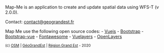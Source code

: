 <!-- Begin @about.md -->

<p class="mt-3">
    Map-Me is an application to create and update spatial data using WFS-T (v 2.0.0).
</p>

<p>
    Contact: <a href="mailto:contact@geograndest.fr">contact@geograndest.fr</a>
</p>

<p>
    Map Me use the following open source codes:
    - <a href="https://vuejs.org/">Vuejs</a>
    - <a href="https://getbootstrap.com/">Bootstrap</a>
    - <a href="https://bootstrap-vue.org/">Bootstrap-vue</a>
    - <a href="https://fontawesome.com/">Fontawesome</a>
    - <a href="https://vuelayers.github.io/">Vuelayers</a>
    - <a href="https://openlayers.org/">OpenLayers</a>
</p>

<p class="mt-4 mb-0 text-center">
    <small>(c)
        <a href="http://www.openstreetmap.fr/">OSM</a> |
        <a href="https://www.geograndest.fr/portail/fr">GéoGrandEst</a> |
        <a href="https://www.grandest.fr/">Région Grand Est</a> - 2020
    </small>
</p>

<!-- End @about.md -->